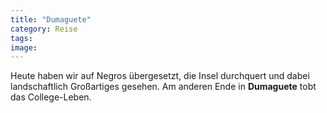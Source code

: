 ```yaml
---
title: "Dumaguete"
category: Reise
tags: 
image: 
---
```


Heute haben wir auf Negros übergesetzt, die Insel durchquert und dabei landschaftlich Großartiges gesehen. Am anderen Ende in **Dumaguete** tobt das College-Leben.